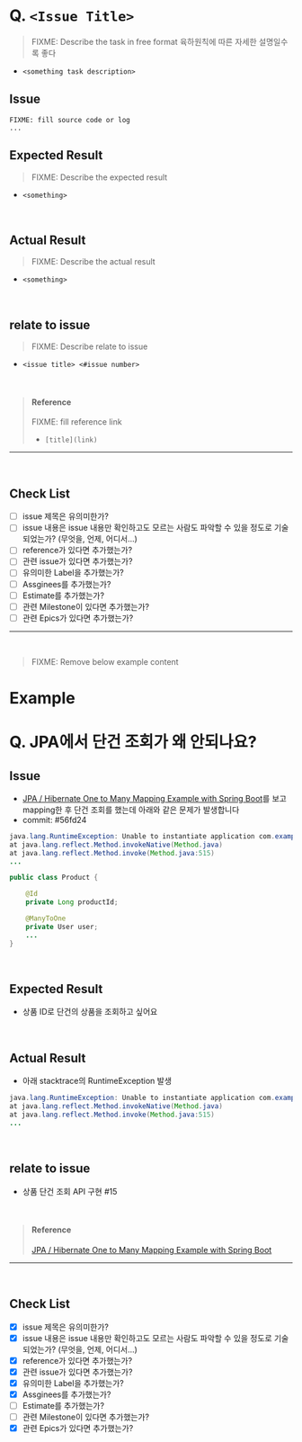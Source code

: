 # Q. `<Issue Title>`

> FIXME: Describe the task in free format
> 육하원칙에 따른 자세한 설명일수록 좋다
* `<something task description>`


## Issue
```
FIXME: fill source code or log
...
```

## Expected Result
> FIXME: Describe the expected result
* `<something>`

<br>

## Actual Result
> FIXME: Describe the actual result
* `<something>`

<br> 

## relate to issue
> FIXME: Describe relate to issue
* `<issue title> <#issue number>`

<br>

> #### Reference
> FIXME: fill reference link
> * `[title](link)`

---

<br>

## Check List
- [ ] issue 제목은 유의미한가?
- [ ] issue 내용은 issue 내용만 확인하고도 모르는 사람도 파악할 수 있을 정도로 기술되었는가? (무엇을, 언제, 어디서...)
- [ ] reference가 있다면 추가했는가?
- [ ] 관련 issue가 있다면 추가했는가?
- [ ] 유의미한 Label을 추가했는가?
- [ ] Assginees를 추가했는가?
- [ ] Estimate를 추가했는가?
- [ ] 관련 Milestone이 있다면 추가했는가?
- [ ] 관련 Epics가 있다면 추가했는가?

---

<br>

> FIXME: Remove below example content
# Example

# Q. JPA에서 단건 조회가 왜 안되나요?

## Issue
* [JPA / Hibernate One to Many Mapping Example with Spring Boot](https://www.callicoder.com/hibernate-spring-boot-jpa-one-to-many-mapping-example/)를 보고 mapping한 후 단건 조회를 했는데 아래와 같은 문제가 발생합니다
* commit: #56fd24
```java
java.lang.RuntimeException: Unable to instantiate application com.example.test
at java.lang.reflect.Method.invokeNative(Method.java)
at java.lang.reflect.Method.invoke(Method.java:515)
...

public class Product {

    @Id
    private Long productId;

    @ManyToOne
    private User user;
    ...
}
```

<br>

## Expected Result
* 상품 ID로 단건의 상품을 조회하고 싶어요

<br>

## Actual Result
* 아래 stacktrace의 RuntimeException 발생
```java
java.lang.RuntimeException: Unable to instantiate application com.example.test
at java.lang.reflect.Method.invokeNative(Method.java)
at java.lang.reflect.Method.invoke(Method.java:515)
...
```

<br>

## relate to issue
* 상품 단건 조회 API 구현 #15

<br>

> #### Reference
> [JPA / Hibernate One to Many Mapping Example with Spring Boot](https://www.callicoder.com/hibernate-spring-boot-jpa-one-to-many-mapping-example/)

---

<br>

## Check List
- [x] issue 제목은 유의미한가?
- [x] issue 내용은 issue 내용만 확인하고도 모르는 사람도 파악할 수 있을 정도로 기술되었는가? (무엇을, 언제, 어디서...)
- [x] reference가 있다면 추가했는가?
- [x] 관련 issue가 있다면 추가했는가?
- [x] 유의미한 Label을 추가했는가?
- [x] Assginees를 추가했는가?
- [ ] Estimate를 추가했는가?
- [ ] 관련 Milestone이 있다면 추가했는가?
- [x] 관련 Epics가 있다면 추가했는가?
